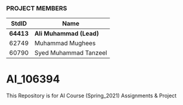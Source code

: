 ### PROJECT MEMBERS ###
StdID | Name
------------ | -------------
**64413** | **Ali Muhammad (Lead)** 
62749 | Muhammad Mughees
60790 | Syed Muhammad Tanzeel

# AI_106394
This Repository is for AI Course (Spring_2021) Assignments & Project 
